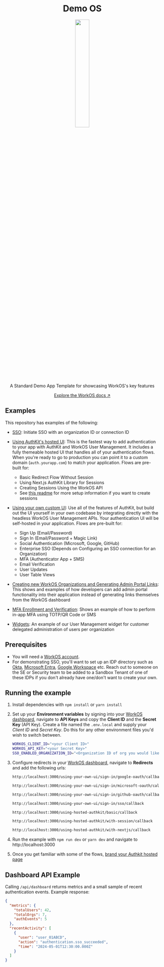 <p align="center">
    <h1 align="center">Demo OS</h1>
    <p align="center"> 
        <img style="width: 30%; height: 30%;"   src="http://demo-os.vercel.app/favicon.ico">
    </p>
    <p align="center">A Standard Demo App Template for showcasing WorkOS's key features</p>    
    <p align="center"><a href="https://workos.com/docs">Explore the WorkOS docs ↗</a></strong></p>    
</p>

## Examples

This repository has examples of the following:
- [SSO](./src/app/using-your-own-ui/sign-in/sso/):
  Initiate SSO with an organization ID or connection ID
- [Using AuthKit's hosted UI](./src/app/using-hosted-authkit):
  This is the fastest way to add authentication to your app with AuthKit and WorkOS User Management. It includes a fully themeable hosted UI that handles all of your authentication flows. When you're ready to go to production you can point it to a custom domain (`auth.yourapp.com`) to match your application. Flows are pre-built for:
    * Basic Redirect Flow Without Session
    * Using Next.js AuthKit Library for Sessions
    * Creating Sessions Using the WorkOS API
    * See [this readme](/src//app/using-hosted-authkit/README.md) for more setup information if you want to create sessions

- [Using your own custom UI](./src/app/using-your-own-ui):
  Use all of the features of AuthKit, but build out the UI yourself in your own codebase by integrating directly with the headless WorkOS User Management APIs. Your authentication UI will be self-hosted in your application. Flows are pre-built for:
    * Sign Up (Email/Password)
    * Sign In (Email/Password + Magic Link)
    * Social Authentication (Microsoft, Google, GitHub)
    * Enterprise SSO (Depends on Configuring an SSO connection for an Organization)
    * MFA (Authenticator App + SMS)
    * Email Verification
    * User Updates
    * User Table Views
- [Creating new WorkOS Organizations and Generating Admin Portal Links](./src/app/admin-portal/):
  This shows and examples of how developers can add admin portal functionality into their application instead of generating links themselves from the WorkOS dashboard
- [MFA Enrollment and Verification](./src/app/using-your-own-ui/mfa/):
  Shows an example of how to perform in-app MFA using TOTP/QR Code or SMS
- [Widgets](./src/app/using-hosted-authkit/with-nextjs/page.tsx): An example of our User Management widget for customer delegated administration of users per organization

## Prerequisites

- You will need a [WorkOS account](https://dashboard.workos.com/signup).
- For demonstrating SSO, you'll want to set up an IDP directory such as [Okta](https://www.okta.com/free-trial/?utm_source=google&utm_campaign=amer_mult_usa_all_wf-all_dg-ao_a-wf_search_google_text_kw_brand-general-T2_utm2&utm_medium=cpc&utm_id=aNK4z000000UAtkGAG&gad_source=1&gclid=CjwKCAiAnKi8BhB0EiwA58DA4S2Up5WdklHxwNYrQXC-ofKMpTQacTdpDOhwzTb8c5k2JL0Wq_MPXBoCawAQAvD_BwE), [Microsoft Entra](https://www.microsoft.com/en-us/security/business/microsoft-entra), [Google Workspace](https://workspace.google.com/lp/business/?utm_source=google&utm_medium=cpc&utm_campaign=na-US-all-en-dr-bkws-all-all-trial-e-dr-1710046&utm_content=text-ad-none-any-DEV_c-CRE_658969970598-ADGP_Hybrid+%7C+BKWS+-+EXA+%7C+Txt-Google+Workspace-Core-KWID_43700076501879769-kwd-346911454270&utm_term=KW_google%20workspace-ST_google+workspace&gad_source=1&gclid=CjwKCAiAnKi8BhB0EiwA58DA4e5venkHwPJPypyFwFoF4cZZq_vabsFT3EUA5R88whC7hmmoJkk8IxoCikYQAvD_BwE&gclsrc=aw.ds) etc. Reach out to someone on the SE or Security team to be added to a Sandbox Tenant of one of these IDPs if you don't already have one/don't want to create your own.


## Running the example

1. Install dependencies with `npm install` or `yarn install`
2. Set up your **Environment variables** by signing into your [WorkOS dashboard](https://dashboard.workos.com), navigate to **API Keys** and copy the **Client ID** and the **Secret Key** (API Key).
   Create a file named the `.env.local` and supply your _Client ID_ and _Secret Key_. Do this for any other environment files you'd wish to switch between.

   ```bash
   WORKOS_CLIENT_ID="<your Client ID>"
   WORKOS_API_KEY="<your Secret Key>"
   SSO_ENABLED_ORGANIZATION_ID="<Organization ID of org you would like to demonstrate SSO with (optional)>"
   ```

3. Configure redirects in your [WorkOS dashboard](https://dashboard.workos.com), navigate to **Redirects** and add the following urls:

   ```bash
   http://localhost:3000/using-your-own-ui/sign-in/google-oauth/callback
   ```

   ```bash
   http://localhost:3000/using-your-own-ui/sign-in/microsoft-oauth/callback
   ```

   ```bash
   http://localhost:3000/using-your-own-ui/sign-in/github-oauth/callback
   ```

   ```bash
   http://localhost:3000/using-your-own-ui/sign-in/sso/callback
   ```

   ```bash
   http://localhost:3000/using-hosted-authkit/basic/callback
   ```

   ```bash
   http://localhost:3000/using-hosted-authkit/with-session/callback
   ```

   ```bash
   http://localhost:3000/using-hosted-authkit/with-nextjs/callback
   ```

4. Run the example with `npm run dev` or `yarn dev` and navigate to http://localhost:3000
5. Once you get familiar with some of the flows, [brand your Authkit hosted page](https://workos.com/docs/user-management/branding)

## Dashboard API Example

Calling `/api/dashboard` returns metrics and a small sample of recent authentication events. Example response:

```json
{
  "metrics": {
    "totalUsers": 42,
    "totalOrgs": 7,
    "authEvents": 5
  },
  "recentActivity": [
    {
      "user": "user_01ABCD",
      "action": "authentication.sso_succeeded",
      "time": "2024-05-01T12:30:00.000Z"
    }
  ]
}
```
